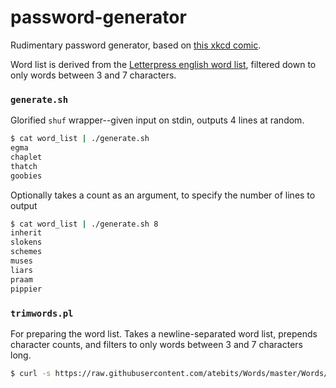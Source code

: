 # password-generator

Rudimentary password generator, based on [this xkcd comic](https://xkcd.com/936/).

Word list is derived from the [Letterpress english word list](https://github.com/atebits/Words/blob/master/Words/en.txt), filtered down to only words between 3 and 7 characters.

### `generate.sh`

Glorified `shuf` wrapper--given input on stdin, outputs 4 lines at random.

```bash
$ cat word_list | ./generate.sh
egma
chaplet
thatch
goobies
```

Optionally takes a count as an argument, to specify the number of lines to output

```bash
$ cat word_list | ./generate.sh 8
inherit
slokens
schemes
muses
liars
praam
pippier
```

### `trimwords.pl`

For preparing the word list. Takes a newline-separated word list, prepends character counts, and filters to only words between 3 and 7 characters long.

```bash
$ curl -s https://raw.githubusercontent.com/atebits/Words/master/Words/en.txt | ./trimwords.pl > word_list 
```
